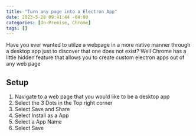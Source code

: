 ```yaml
---
title: "Turn any page into a Electron App"
date: 2023-5-28 09:41:44 -04:00
categories: [On-Premise, Chrome]
tags: []
---
```

Have you ever wanted to utilze a webpage in a more native manner through a desktop app just to discover that one does not exist? Well Chrome has a little hidden feature that allows you to create custom electron apps out of any web page

## Setup
1. Navigate to a web page that you would like to be a desktop app
2. Select the 3 Dots in the Top right corner
3. Select Save and Share
4. Select Install as a App
5. Select a App Name
6. Select Save